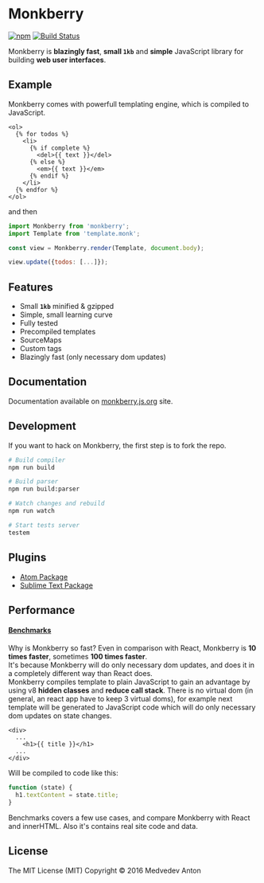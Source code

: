 # Monkberry
[![npm](https://img.shields.io/npm/v/monkberry.svg)](https://www.npmjs.com/package/monkberry)
[![Build Status](https://travis-ci.org/monkberry/monkberry.svg?branch=master)](https://travis-ci.org/monkberry/monkberry)

Monkberry is **blazingly fast**, **small `1kb`** and **simple** JavaScript library for building **web user interfaces**.

## Example

Monkberry comes with powerfull templating engine, which is compiled to JavaScript.

```twig
<ol>
  {% for todos %}
    <li>
      {% if complete %}
        <del>{{ text }}</del>
      {% else %}
        <em>{{ text }}</em>
      {% endif %}
    </li>
  {% endfor %}
</ol>
```

and then

```js
import Monkberry from 'monkberry';
import Template from 'template.monk';

const view = Monkberry.render(Template, document.body);

view.update({todos: [...]});
```

## Features

* Small **`1kb`** minified & gzipped
* Simple, small learning curve
* Fully tested
* Precompiled templates
* SourceMaps
* Custom tags
* Blazingly fast (only necessary dom updates)

## Documentation

Documentation available on [monkberry.js.org](http://monkberry.js.org) site.

## Development

If you want to hack on Monkberry, the first step is to fork the repo.

```sh
# Build compiler
npm run build

# Build parser
npm run build:parser

# Watch changes and rebuild
npm run watch

# Start tests server
testem
```

## Plugins

* [Atom Package](https://atom.io/packages/language-monkberry)
* [Sublime Text Package](https://github.com/monkberry/language-monkberry)

## Performance

#### [Benchmarks](http://monkberry.github.io/benchmark/)

Why is Monkberry so fast? Even in comparison with React, Monkberry is **10 times faster**, sometimes **100 times faster**.  
It's because Monkberry will do only necessary dom updates, and does it in a completely different way than React does.  
Monkberry compiles template to plain JavaScript to gain an advantage by using v8 **hidden classes** and **reduce call stack**.
There is no virtual dom (in general, an react app have to keep 3 virtual doms), for example next template will be generated to JavaScript code which will do only necessary dom updates on state changes.

```twig
<div>
  ...
    <h1>{{ title }}</h1>
  ...
</div>
```

Will be compiled to code like this:

```js
function (state) {
  h1.textContent = state.title;
}
```

Benchmarks covers a few use cases, and compare Monkberry with React and innerHTML. Also it's contains real site code and data.


## License

The MIT License (MIT) Copyright © 2016 Medvedev Anton
